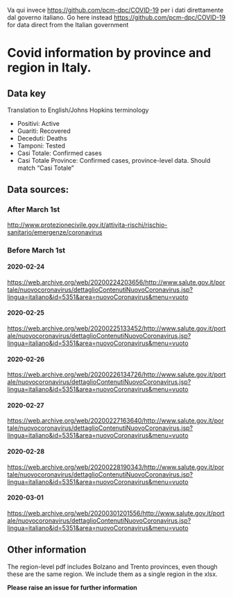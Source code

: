 Va qui invece https://github.com/pcm-dpc/COVID-19 per i dati direttamente dal governo italiano. 
Go here instead https://github.com/pcm-dpc/COVID-19 for data direct from the Italian government

# Covid information by province and region in Italy. 

## Data key

Translation to English/Johns Hopkins terminology

* Positivi: Active
* Guariti: Recovered 
* Deceduti: Deaths
* Tamponi: Tested
* Casi Totale: Confirmed cases
* Casi Totale Province: Confirmed cases, province-level data. Should match “Casi Totale”

## Data sources:

### After March 1st 

http://www.protezionecivile.gov.it/attivita-rischi/rischio-sanitario/emergenze/coronavirus

### Before March 1st

#### 2020-02-24

https://web.archive.org/web/20200224203656/http://www.salute.gov.it/portale/nuovocoronavirus/dettaglioContenutiNuovoCoronavirus.jsp?lingua=italiano&id=5351&area=nuovoCoronavirus&menu=vuoto

#### 2020-02-25

https://web.archive.org/web/20200225133452/http://www.salute.gov.it/portale/nuovocoronavirus/dettaglioContenutiNuovoCoronavirus.jsp?lingua=italiano&id=5351&area=nuovoCoronavirus&menu=vuoto

#### 2020-02-26

https://web.archive.org/web/20200226134726/http://www.salute.gov.it/portale/nuovocoronavirus/dettaglioContenutiNuovoCoronavirus.jsp?lingua=italiano&id=5351&area=nuovoCoronavirus&menu=vuoto

#### 2020-02-27

https://web.archive.org/web/20200227163640/http://www.salute.gov.it/portale/nuovocoronavirus/dettaglioContenutiNuovoCoronavirus.jsp?lingua=italiano&id=5351&area=nuovoCoronavirus&menu=vuoto

#### 2020-02-28

https://web.archive.org/web/20200228190343/http://www.salute.gov.it/portale/nuovocoronavirus/dettaglioContenutiNuovoCoronavirus.jsp?lingua=italiano&id=5351&area=nuovoCoronavirus&menu=vuoto

#### 2020-03-01

https://web.archive.org/web/20200301201556/http://www.salute.gov.it/portale/nuovocoronavirus/dettaglioContenutiNuovoCoronavirus.jsp?lingua=italiano&id=5351&area=nuovoCoronavirus&menu=vuoto

## Other information

The region-level pdf includes Bolzano and Trento provinces, even though these are the same region. We include them as a single region in the xlsx. 

**Please raise an issue for further information**
